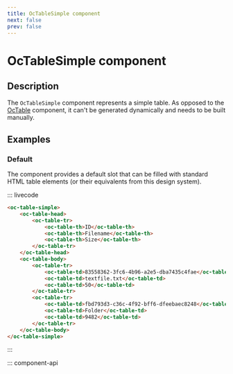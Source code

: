 ```yaml
---
title: OcTableSimple component
next: false
prev: false
---
```


# OcTableSimple component

## Description

The `OcTableSimple` component represents a simple table. As opposed to the [OcTable](./OcTable) component, it can't be generated dynamically and needs to be built manually.

## Examples

### Default

The component provides a default slot that can be filled with standard HTML table elements (or their equivalents from this design system).

::: livecode
```html
<oc-table-simple>
	<oc-table-head>
		<oc-table-tr>
			<oc-table-th>ID</oc-table-th>
			<oc-table-th>Filename</oc-table-th>
			<oc-table-th>Size</oc-table-th>
		</oc-table-tr>
	</oc-table-head>
	<oc-table-body>
		<oc-table-tr>
			<oc-table-td>83558362-3fc6-4b96-a2e5-dba7435c4fae</oc-table-td>
			<oc-table-td>textfile.txt</oc-table-td>
			<oc-table-td>50</oc-table-td>
		</oc-table-tr>
		<oc-table-tr>
			<oc-table-td>fbd793d3-c36c-4f92-bff6-dfeebaec8248</oc-table-td>
			<oc-table-td>Folder</oc-table-td>
			<oc-table-td>9482</oc-table-td>
		</oc-table-tr>
	</oc-table-body>
</oc-table-simple>
```
:::

::: component-api
